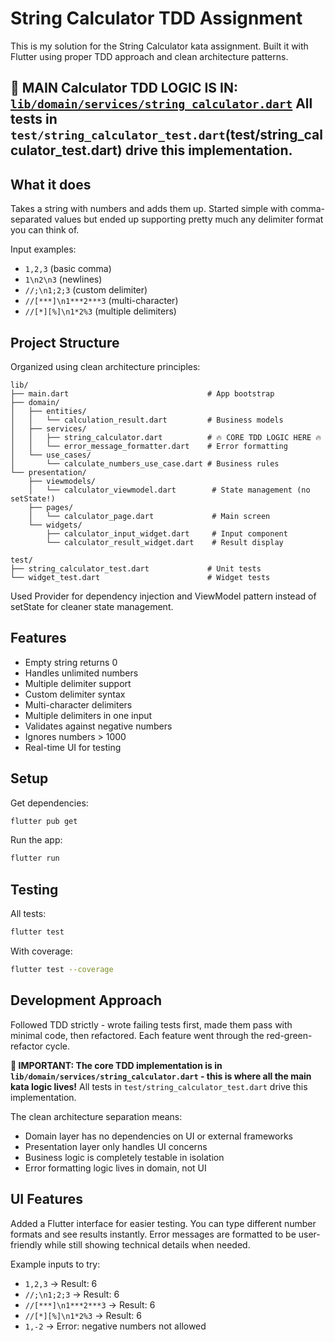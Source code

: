 # String Calculator TDD Assignment

This is my solution for the String Calculator kata assignment. Built it with Flutter using proper TDD approach and clean architecture patterns.

## 🚀 **MAIN Calculator TDD LOGIC IS IN:** [`lib/domain/services/string_calculator.dart`](lib/domain/services/string_calculator.dart) All tests in `test/string_calculator_test.dart`(test/string_calculator_test.dart) drive this implementation.

## What it does

Takes a string with numbers and adds them up. Started simple with comma-separated values but ended up supporting pretty much any delimiter format you can think of.

Input examples:

- `1,2,3` (basic comma)
- `1\n2\n3` (newlines)
- `//;\n1;2;3` (custom delimiter)
- `//[***]\n1***2***3` (multi-character)
- `//[*][%]\n1*2%3` (multiple delimiters)

## Project Structure

Organized using clean architecture principles:

```
lib/
├── main.dart                               # App bootstrap
├── domain/
│   ├── entities/
│   │   └── calculation_result.dart         # Business models
│   ├── services/
│   │   ├── string_calculator.dart          # 🔥 CORE TDD LOGIC HERE 🔥
│   │   └── error_message_formatter.dart    # Error formatting
│   └── use_cases/
│       └── calculate_numbers_use_case.dart # Business rules
└── presentation/
    ├── viewmodels/
    │   └── calculator_viewmodel.dart        # State management (no setState!)
    ├── pages/
    │   └── calculator_page.dart             # Main screen
    └── widgets/
        ├── calculator_input_widget.dart     # Input component
        └── calculator_result_widget.dart    # Result display

test/
├── string_calculator_test.dart             # Unit tests
└── widget_test.dart                        # Widget tests
```

Used Provider for dependency injection and ViewModel pattern instead of setState for cleaner state management.

## Features

- Empty string returns 0
- Handles unlimited numbers
- Multiple delimiter support
- Custom delimiter syntax
- Multi-character delimiters
- Multiple delimiters in one input
- Validates against negative numbers
- Ignores numbers > 1000
- Real-time UI for testing

## Setup

Get dependencies:

```bash
flutter pub get
```

Run the app:

```bash
flutter run
```

## Testing

All tests:

```bash
flutter test
```

With coverage:

```bash
flutter test --coverage
```

## Development Approach

Followed TDD strictly - wrote failing tests first, made them pass with minimal code, then refactored. Each feature went through the red-green-refactor cycle.

**🎯 IMPORTANT: The core TDD implementation is in `lib/domain/services/string_calculator.dart` - this is where all the main kata logic lives!** All tests in `test/string_calculator_test.dart` drive this implementation.

The clean architecture separation means:

- Domain layer has no dependencies on UI or external frameworks
- Presentation layer only handles UI concerns
- Business logic is completely testable in isolation
- Error formatting logic lives in domain, not UI

## UI Features

Added a Flutter interface for easier testing. You can type different number formats and see results instantly. Error messages are formatted to be user-friendly while still showing technical details when needed.

Example inputs to try:

- `1,2,3` → Result: 6
- `//;\n1;2;3` → Result: 6
- `//[***]\n1***2***3` → Result: 6
- `//[*][%]\n1*2%3` → Result: 6
- `1,-2` → Error: negative numbers not allowed
